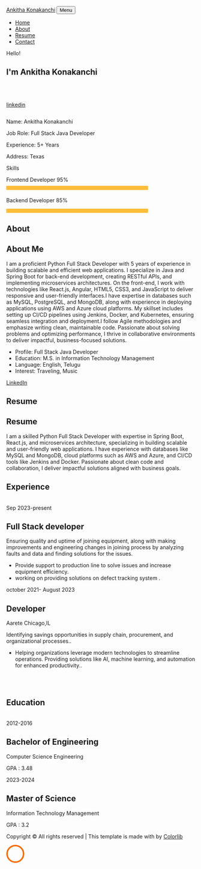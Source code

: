 <!DOCTYPE html>
<html lang="en">
  <head>
    <title>Ankitha Konakanchi Portfolio</title>
    <meta charset="utf-8">
    <meta name="viewport" content="width=device-width, initial-scale=1, shrink-to-fit=no">
    
  <link href="https://fonts.googleapis.com/css?family=Poppins:100,200,300,400,500,600,700,800,900" rel="stylesheet">

  <link rel="stylesheet" href="css/open-iconic-bootstrap.min.css">
    <link rel="stylesheet" href="css/animate.css">
    
  <link rel="stylesheet" href="css/owl.carousel.min.css">
    <link rel="stylesheet" href="css/owl.theme.default.min.css">
    <link rel="stylesheet" href="css/magnific-popup.css">

  <link rel="stylesheet" href="css/aos.css">

  <link rel="stylesheet" href="css/ionicons.min.css">
    
  <link rel="stylesheet" href="css/flaticon.css">
    <link rel="stylesheet" href="css/icomoon.css">
    <link rel="stylesheet" href="css/style.css">



<style>

/*======================================
//--//-->   ABOUT
======================================*/

.about-mf .box-shadow-full {
  padding-top: 4rem;
  padding-bottom: 4rem;
}

.about-mf .about-img {
  margin-bottom: 2rem;
}

.about-mf .about-img img {
  margin-left: 10px;
}


.skill-mf .progress {
  /* background-color: #cde1f8; */
  margin: .5rem 0 1.2rem 0;
  border-radius: 0;
  height: .7rem;
}

.skill-mf .progress .progress-bar {
  height: .7rem;
  background-color: #ffbd39;
}


/* Animation styles */
#typing-animation {
  position: relative;
  font-size: 30px;
  font-weight: bold;
  color: rgb(255, 255, 255);
  overflow: hidden;
  white-space: nowrap;
  animation: typing 3s steps(20, end) infinite;
}

#typing-animation:before {
  content: "";
  /* position: absolute; */
  top: 0;
  left: 0;
  width: 0;
  height: 100%;
  background-color: #ccc;
  animation: typing-cursor 0.5s ease-in-out infinite;
}

@keyframes typing {
  from {
    width: 0;
  }
  to {
    width: 100%;
  }
}

@keyframes typing-cursor {
  from {
    width: 5px;
  }
  to {
    width: 0;
  }
}


/* project image zoom effect */

.zoom-effect {
  overflow: hidden;
  transition: transform 0.3s ease-out;
}

.zoom-effect:hover {
  transform: scale(1.1);
}


</style>


  </head>
  <body data-spy="scroll" data-target=".site-navbar-target" data-offset="300">
	  
	  
  <nav class="navbar navbar-expand-lg navbar-dark ftco_navbar ftco-navbar-light site-navbar-target" id="ftco-navbar">
	    <div class="container">
	      <a class="navbar-brand" href="index.html">Ankitha Konakanchi</a>
	      <button class="navbar-toggler js-fh5co-nav-toggle fh5co-nav-toggle" type="button" data-toggle="collapse" data-target="#ftco-nav" aria-controls="ftco-nav" aria-expanded="false" aria-label="Toggle navigation">
	        <span class="oi oi-menu"></span> Menu
	      </button>

<div class="collapse navbar-collapse" id="ftco-nav">
	        <ul class="navbar-nav nav ml-auto">
	          <li class="nav-item"><a href="#home-section" class="nav-link"><span>Home</span></a></li>
	          <li class="nav-item"><a href="#about-section" class="nav-link"><span>About</span></a></li>
	          <li class="nav-item"><a href="#resume-section" class="nav-link"><span>Resume</span></a></li>
	          <!-- <li class="nav-item"><a href="#project-section" class="nav-link"><span>Projects</span></a></li> -->
	          <li class="nav-item"><a href="#contact-section" class="nav-link"><span>Contact</span></a></li>
	        </ul>
	      </div>
	    </div>
	  </nav>
	  <section id="home-section" class="hero">
		  <div class="home-slider  owl-carousel">
	       <div class="slider-item ">
	      	<div class="overlay"></div>
	         <div class="container">
	          <div class="row d-md-flex no-gutters slider-text align-items-end justify-content-end" data-scrollax-parent="true">
	          	<div class="one-third js-fullheight order-md-last img" style="background-image:url(C:\Users\akona\OneDrive\Desktop);">
	          	 <div class="overlay"></div>
	          	</div>
		          <div class="one-forth d-flex  align-items-center ftco-animate" data-scrollax=" properties: { translateY: '70%' }">
		          	<div class="text">
		          		<span class="subheading">Hello!</span>
			            <h1 class="mb-4 mt-3">I'm <span>Ankitha Konakanchi</span></h1>
<!-- Element to contain animated typing -->
						<span id="typing-animation"></span>

<script>

						// Initialize the typing animation
						const typingAnimationElement = document.getElementById('typing-animation');

						// Create an array of typing text
						const typingTexts = [
						'Full Stack Java Developer  ',
												];

						// Create a function to display the typing animation for a given text
						function playTypingAnimation(text) {
						// Loop through each character and add it to the element
						for (let i = 0; i < text.length; i++) {
							setTimeout(() => {
							typingAnimationElement.textContent += text[i];
							}, i * 200); // Increase the delay to slow down the typing animation
						}

						// Once the animation is complete, reset the text and start over
						setTimeout(() => {
							typingAnimationElement.textContent = '';
							playTypingAnimation(typingTexts[(typingTexts.indexOf(text) + 1) % typingTexts.length]);
						}, text.length * 200);
						}

						// Start the typing animation loop
						playTypingAnimation(typingTexts[0]);

						</script>

<br>
						<br>
      <!-- <h2 class="d-flex" style="margin-bottom: 0">With over 5 years of experience</h2> -->
      <!-- <br> -->
			            <p><a href="https://www.linkedin.com/in/ankitha-konakanchi-7b93302b1" class="btn btn-primary py-3 px-4">linkedin</a> 
             <!-- <a href="https://github.com/rishabhnmishra" class="btn btn-white btn-outline-white py-3 px-4">My works</a></p> -->
		            </div>
		          </div>
	        	</div>
	        </div>
	      </div>
		</div>
    </section>



  <section class="ftco-about img ftco-section ftco-no-pb" id="about-section">
    	<div class="container">
			<div class="row">
				<div class="row d-flex align-items-stretch">
				<!-- <div class="row d-flex"> -->
					<div class="col-md-6 col-lg-5 d-flex">
						<div class="img-about img d-flex align-items-stretch">
							<div class="overlay">
								<div class="row">
									<div class="col-sm-6 col-md-5">
									  <div class="about-img">
										<img src="images/aboutmeDeepak.jpeg" class="img-fluid rounded b-shadow-a" alt="">
									  </div>
									</div>
									<!-- Details next to profile image -->
									<div class="col-sm-6 col-md-7">
									  <div class="about-info">
										<p><span class="title-s">Name: </span> <span>Ankitha Konakanchi</span></p>
										<p><span class="title-s">Job Role: </span> <span>Full Stack Java Developer</span></p>
										<p><span class="title-s">Experience: </span> <span>5+ Years</span></p>
										<p><span class="title-s">Address: </span> <span>Texas</span></p>
									  </div>
									</div>
								  </div>

<div class="skill-mf">
									<p class="title-s">Skills</p>
									<span>Frontend Developer</span> <span class="pull-right">95%</span>
									<div class="progress">
										<div class="progress-bar" role="progressbar" style="width: 75%;" aria-valuenow="80" aria-valuemin="0"
											aria-valuemax="100"></div>
									</div>
									
<span>Backend Developer</span> <span class="pull-right">85%</span>
									<div class="progress">
										<div class="progress-bar" role="progressbar" style="width: 75%" aria-valuenow="75" aria-valuemin="0"
											aria-valuemax="100"></div>
									</div>
								</div>
							</div>
						</div>
					</div>
					
<div class="col-md-6 col-lg-7 pl-lg-5 pb-5">
						<div class="row justify-content-start pb-3">
							<div class="col-md-12 heading-section ftco-animate">
								
<h1 class="big">About</h1>
								<h2 class="mb-4">About Me</h2>
								
<p>I am a proficient Python Full Stack Developer with 5 years of experience in building scalable and efficient web applications. I specialize in Java and Spring Boot for back-end development, creating RESTful APIs, and implementing microservices architectures. On the front-end, I work with technologies like React.js, Angular, HTML5, CSS3, and JavaScript to deliver responsive and user-friendly interfaces.I have expertise in databases such as MySQL, PostgreSQL, and MongoDB, along with experience in deploying applications using AWS and Azure cloud platforms. My skillset includes setting up CI/CD pipelines using Jenkins, Docker, and Kubernetes, ensuring seamless integration and deployment.I follow Agile methodologies and emphasize writing clean, maintainable code. Passionate about solving problems and optimizing performance, I thrive in collaborative environments to deliver impactful, business-focused solutions.</p>
								<ul class="about-info mt-4 px-md-0 px-2">
									<li class="d-flex"><span>Profile:</span> <span>Full Stack Java Developer </span></li>
									<li class="d-flex"><span>Education:</span> <span>M.S. in Information Technology Management</span></li>
									<li class="d-flex"><span>Language:</span> <span>English, Telugu</span></li>
									<li class="d-flex"><span>Interest:</span> <span>Traveling, Music</span></li>
								</ul>
							</div>
						</div>


<div class="counter-wrap ftco-animate d-flex mt-md-3">
							<div class="text">
								<p><a href="https://www.linkedin.com/in/ankitha-konakanchi-7b93302b1/" class="btn btn-primary py-3 px-3">LinkedIn</a></p>
							</div>
						</div>
					</div>
				</div>
			</div>
		</div>
    </section>



	
  <section class="ftco-section ftco-no-pb" id="resume-section">
    	<div class="container">
    		<div class="row justify-content-center pb-5">
          <div class="col-md-10 heading-section text-center ftco-animate">
          	<h1 class="big big-2">Resume</h1>
            <h2 class="mb-4">Resume</h2>
            <p>I am a skilled Python Full Stack Developer with expertise in Spring Boot, React.js, and microservices architecture, specializing in building scalable and user-friendly web applications. I have experience with databases like MySQL and MongoDB, cloud platforms such as AWS and Azure, and CI/CD tools like Jenkins and Docker. Passionate about clean code and collaboration, I deliver impactful solutions aligned with business goals.</p>
          </div>
        </div>

<div class="row">
			<h1 class="big-4">Experience</h1>
			<div class="underline"></div>
		</div>
		<br>
		
<div class="row">
				<div class="col-md-6">
					<div class="Micron">
						<span class="date">Sep 2023-present</span>
						<h2>Full Stack developer</h2>
						<span class="position"></span>
						<p class="mt-4">Ensuring quality and uptime of joining equipment, along with making improvements and engineering changes in joining process by analyzing faults and data and finding solutions for the issues. 
							<ul>
								<li>Provide support to production line to solve issues and increase equipment efficiency.</li>
								<li>working on providing solutions on defect tracking system .</li>
								
</ul>
						</p>
					</div>

</div>

<div class="col-md-6">
					<div class="resume-wrap ftco-animate">
						<span class="date">october 2021- August 2023</span>
						<h2>Developer</h2>
						<span class="position">Aarete Chicago,IL</span>
						<p class="mt-4">Identifying savings opportunities in supply chain, procurement, and organizational processes.. 
							<ul>
								<li>Helping organizations leverage modern technologies to streamline operations.
Providing solutions like AI, machine learning, and automation for enhanced productivity..</li>
								
</ul>
						</p>
					</div>

</div>
			</div>

<br>
		<br>
<div class="row">
			<h1 class="big-4">Education</h1>
			<div class="underline"></div>
		</div>
		<br>
		
<div class="row">
    			<div class="col-md-6">
    				<div class="resume-wrap ftco-animate">
    					<span class="date">2012-2016</span>
    					<h2>Bachelor of Engineering</h2>
    					<span class="position">Computer Science Engineering</span>
    					<p class="mt-4">GPA : 3.48</p>
    				</div>
    			</div>

  <div class="col-md-6">
    				<div class="resume-wrap ftco-animate">
    					<span class="date">2023-2024</span>
    					<h2>Master of Science</h2>
    					<span class="position">Information Technology Management</span>
    					<p class="mt-4">GPA : 3.2</p>
    				</div>
				</div>
    		</div>
<!-- <
<section class="ftco-section ftco-no-pt ftco-no-pb ftco-counter img" id="section-counter"
<div class="container">
		<div class="row d-md-flex align-items-center">
          <div class="col-md d-flex justify-content-center counter-wrap ftco-animate">
            <div class="block-18">
              <div class="text">
                <strong class="number" data-number="20">0</strong>
                <span>Achievements</span>
              </div>
            </div>
          </div>
          <div class="col-md d-flex justify-content-center counter-wrap ftco-animate">
            <div class="block-18">
              <div class="text">
                <strong class="number" data-number="30">0</strong>
                <span>Projects</span>
              </div>
            </div>
          </div>
          <div class="col-md d-flex justify-content-center counter-wrap ftco-animate">
            <div class="block-18">
              <div class="text">
                <strong class="number" data-number="1000">0</strong>
                <span>Mentored Students</span>
              </div>
            </div>
          </div>
          <div class="col-md d-flex justify-content-center counter-wrap ftco-animate">
            <div class="block-18">
              <div class="text">
                <strong class="number" data-number="500">0</strong>
                <span>Cups of coffee</span>
              </div>
            </div>
          </div>
        </div>
      </div>
	
	  <div class="ftco-section ftco-hireme img margin-top" style="background-image: url(images/bg_1.jpg)">
			<!-- <div class="container"> -->
				<!-- <div class="row justify-content-center">
					<div class="col-md-7 ftco-animate text-center">
						<h2>More projects on<span> Github  </span> </h2>
						<div class="heading"> <h4> I love to solve business problems &amp; uncover hidden data stories </h4>
						<br>
						<p><a href="https://github.com/rishabhnmishra" class="btn btn-primary py-3 px-5">GitHub</a></p>
						</div>
					</div> -->
				</div>
			<!-- </div> -->
		</div>
	</section>



    <section class="ftco-section contact-section ftco-no-pb" id="contact-section">
      <div class="container">
      	<div class="row justify-content-center mb-5 pb-3">
          <div class="col-md-7 heading-section text-center ftco-animate">
            <h1 class="big big-2">Contact</h1>
            <h2 class="mb-4">Contact Me</h2>
            <p>Below are the details to reach out to me!</p>
          </div>
        </div>

        <div class="row d-flex contact-info mb-5">
          <div class="col-md-6 col-lg-3 d-flex ftco-animate">
          	<div class="align-self-stretch box p-4 text-center">
          		<div class="icon d-flex align-items-center justify-content-center">
          			<span class="icon-map-signs"></span>
          		</div>
          		<h3 class="mb-4">Address</h3>
	            <p>1708 12th St S,Birmingham, AL 35205</p>
	          </div>
          </div>
          <div class="col-md-6 col-lg-3 d-flex ftco-animate">
          	<div class="align-self-stretch box p-4 text-center">
          		<div class="icon d-flex align-items-center justify-content-center">
          			<span class="icon-phone2"></span>
          		</div>
          		<h3 class="mb-4">Contact Number</h3>
	            <p><a href="tel://6592538780">+1 (659)253-8780</a></p>
	          </div>
          </div>
          <div class="col-md-6 col-lg-3 d-flex ftco-animate">
          	<div class="align-self-stretch box p-4 text-center">
          		<div class="icon d-flex align-items-center justify-content-center">
          			<span class="icon-paper-plane"></span>
          		</div>
          		<h3 class="mb-4">Email Address</h3>
	            <p><a href="deepak.kuruva@gmail.com">deepak.kuruva@gmail.com</a></p>
	          </div>
          </div>
          <div class="col-md-6 col-lg-3 d-flex ftco-animate">
          	<div class="align-self-stretch box p-4 text-center">
          		<div class="icon d-flex align-items-center justify-content-center">
          			<span class="icon-globe"></span>
          		</div>
          		<h3 class="mb-4">Download Resume</h3>
	            <p><a href="https://drive.google.com/file/d/1iqNCAQ7nIvtQrCiSGcijEjkp7VeTe151/view?usp=sharing">Resumelink</a></p>
	          </div>
          </div>

		  <div class="container">
			<br>
			<br>
			<div class="row justify-content-center">
				<div class="col-md-7 ftco-animate text-center">
					<h2>Have a<span> Question?  </span> <a href="" class="btn btn-primary py-3 px-5">Click Here</a> </h2>
				</div>
			</div>
				<br>
					<ul class="ftco-footer-social list-unstyled d-flex justify-content-center align-items-center mb-0">
					  <li class="ftco-animate normal-txt">Find me on  </li>
					  <!-- <li class="ftco-animate"><a href="https://www.youtube.com/@RishabhMishraOfficial"><span class="icon-youtube"></span></a></li> -->
					  <li class="ftco-animate"><a href="http://linkedin.com/in/deepak-kuruva-78353b246"><span class="icon-linkedin"></span></a></li>  
				</ul>
				<br>
		   </div>
   </div>
 </section>


 
	
<footer class="ftco-footer ftco-section">
		<div class="container">
		  <div class="row">
			<div class="col-md-12 text-center">
  <p><!-- Link back to Colorlib can't be removed. Template is licensed under CC BY 3.0. -->
Copyright &copy;<script>document.write(new Date().getFullYear());</script> All rights reserved | This template is made with <i class="icon-heart color-danger" aria-hidden="true"></i> by <a href="https://colorlib.com" target="_blank">Colorlib</a>
	  <!-- Link back to Colorlib can't be removed. Template is licensed under CC BY 3.0. --></p>
			</div>
		  </div>
		</div>
	  </footer>


  <!-- loader -->
  <div id="ftco-loader" class="show fullscreen"><svg class="circular" width="48px" height="48px"><circle class="path-bg" cx="24" cy="24" r="22" fill="none" stroke-width="4" stroke="#eeeeee"/><circle class="path" cx="24" cy="24" r="22" fill="none" stroke-width="4" stroke-miterlimit="10" stroke="#F96D00"/></svg></div>


  <script src="js/jquery.min.js"></script>
  <script src="js/jquery-migrate-3.0.1.min.js"></script>
  <script src="js/popper.min.js"></script>
  <script src="js/bootstrap.min.js"></script>
  <script src="js/jquery.easing.1.3.js"></script>
  <script src="js/jquery.waypoints.min.js"></script>
  <script src="js/jquery.stellar.min.js"></script>
  <script src="js/owl.carousel.min.js"></script>
  <script src="js/jquery.magnific-popup.min.js"></script>
  <script src="js/aos.js"></script>
  <script src="js/jquery.animateNumber.min.js"></script>
  <script src="js/scrollax.min.js"></script>
  
  <script src="js/main.js"></script>
    
  </body>
</html>
